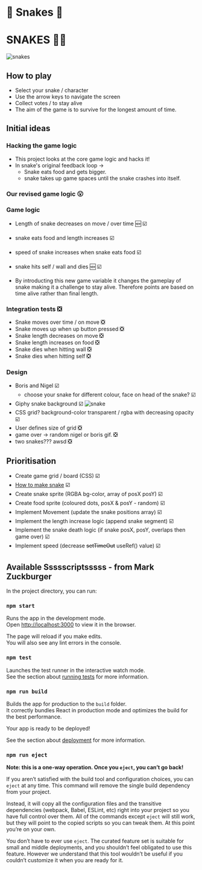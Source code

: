 # :snake: Snakes :snake:

# SNAKES :snake::snake:

![snakes](https://www.ft.com/__origami/service/image/v2/images/raw/http%3A%2F%2Fcom.ft.imagepublish.upp-prod-eu.s3.amazonaws.com%2Ff2249080-054b-11ea-a958-5e9b7282cbd1?fit=scale-down&source=next&width=700)


## How to play
- Select your snake / character
- Use the arrow keys to navigate the screen
- Collect votes / to stay alive 
- The aim of the game is to survive for the longest amount of time.

## Initial ideas

### Hacking the game logic 
- This project looks at the core game logic and hacks it! 
- In snake's original feedback loop -> 
  - Snake eats food and gets bigger. 
  - snake takes up game spaces until the snake crashes into itself. 
 
### Our revised game logic 😮

### Game logic
- Length of snake decreases on move / over time 🆕 :ballot_box_with_check:
- snake eats food and length increases :ballot_box_with_check:
- speed of snake increases when snake eats food :ballot_box_with_check:
- snake hits self / wall and dies 🆕 :ballot_box_with_check:

- By introducting this new game variable it changes the gameplay of snake making it a challenge to stay alive. Therefore points are based on time alive rather than final length.

### Integration tests :negative_squared_cross_mark:
- Snake moves over time / on move :negative_squared_cross_mark:
- Snake moves up when up button pressed :negative_squared_cross_mark:
- Snake length decreases on move :negative_squared_cross_mark:
- Snake length increases on food :negative_squared_cross_mark:
- Snake dies when hitting wall :negative_squared_cross_mark:
- Snake dies when hitting self :negative_squared_cross_mark:

### Design
- Boris and Nigel :ballot_box_with_check:
    - choose your snake for different colour, face on head of the snake?  :ballot_box_with_check:
- Giphy snake background  :ballot_box_with_check:
![snake](https://media.giphy.com/media/QtZKO7mb7ebpC/giphy.gif)
- CSS grid? background-color transparent / rgba with decreasing opacity  :ballot_box_with_check:
- User defines size of grid  :negative_squared_cross_mark:
- game over -> random nigel or boris gif. :negative_squared_cross_mark:
- two snakes??? awsd :negative_squared_cross_mark:


## Prioritisation
- Create game grid / board (CSS) :ballot_box_with_check:
- [How to make snake](https://youtu.be/-oOgsGP3t5o) :ballot_box_with_check:
- Create snake sprite (RGBA bg-color, array of posX posY) :ballot_box_with_check:
- Create food sprite (coloured dots, posX & posY - random) :ballot_box_with_check:
- Implement Movement (update the snake positions array) :ballot_box_with_check:
- Implement the length increase logic (append snake segment) :ballot_box_with_check:
- Implement the snake death logic (if snake posX, posY, overlaps then game over) :ballot_box_with_check:
- Implement speed (decrease ~~setTimeOut~~ useRef() value) :ballot_box_with_check:

## Available Ssssscriptsssss - from Mark Zuckburger

In the project directory, you can run:

### `npm start`

Runs the app in the development mode.<br />
Open [http://localhost:3000](http://localhost:3000) to view it in the browser.

The page will reload if you make edits.<br />
You will also see any lint errors in the console.

### `npm test`

Launches the test runner in the interactive watch mode.<br />
See the section about [running tests](https://facebook.github.io/create-react-app/docs/running-tests) for more information.

### `npm run build`

Builds the app for production to the `build` folder.<br />
It correctly bundles React in production mode and optimizes the build for the best performance.

Your app is ready to be deployed!

See the section about [deployment](https://facebook.github.io/create-react-app/docs/deployment) for more information.

### `npm run eject`

**Note: this is a one-way operation. Once you `eject`, you can’t go back!**

If you aren’t satisfied with the build tool and configuration choices, you can `eject` at any time. This command will remove the single build dependency from your project.

Instead, it will copy all the configuration files and the transitive dependencies (webpack, Babel, ESLint, etc) right into your project so you have full control over them. All of the commands except `eject` will still work, but they will point to the copied scripts so you can tweak them. At this point you’re on your own.

You don’t have to ever use `eject`. The curated feature set is suitable for small and middle deployments, and you shouldn’t feel obligated to use this feature. However we understand that this tool wouldn’t be useful if you couldn’t customize it when you are ready for it.
